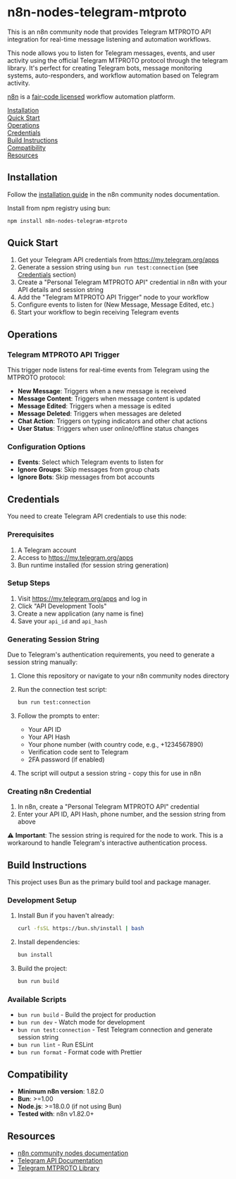 # n8n-nodes-telegram-mtproto

This is an n8n community node that provides Telegram MTPROTO API integration for real-time message listening and automation workflows.

This node allows you to listen for Telegram messages, events, and user activity using the official Telegram MTPROTO protocol through the telegram library. It's perfect for creating Telegram bots, message monitoring systems, auto-responders, and workflow automation based on Telegram activity.

[n8n](https://n8n.io/) is a [fair-code licensed](https://docs.n8n.io/reference/license/) workflow automation platform.

[Installation](#installation)  
[Quick Start](#quick-start)  
[Operations](#operations)  
[Credentials](#credentials)  
[Build Instructions](#build-instructions)  
[Compatibility](#compatibility)  
[Resources](#resources)  

## Installation

Follow the [installation guide](https://docs.n8n.io/integrations/community-nodes/installation/) in the n8n community nodes documentation.

Install from npm registry using bun:
```bash
npm install n8n-nodes-telegram-mtproto
```

## Quick Start

1. Get your Telegram API credentials from https://my.telegram.org/apps
2. Generate a session string using `bun run test:connection` (see [Credentials](#credentials) section)
3. Create a "Personal Telegram MTPROTO API" credential in n8n with your API details and session string
4. Add the "Telegram MTPROTO API Trigger" node to your workflow
5. Configure events to listen for (New Message, Message Edited, etc.)
6. Start your workflow to begin receiving Telegram events

## Operations

### Telegram MTPROTO API Trigger

This trigger node listens for real-time events from Telegram using the MTPROTO protocol:

- **New Message**: Triggers when a new message is received
- **Message Content**: Triggers when message content is updated  
- **Message Edited**: Triggers when a message is edited
- **Message Deleted**: Triggers when messages are deleted
- **Chat Action**: Triggers on typing indicators and other chat actions
- **User Status**: Triggers when user online/offline status changes

### Configuration Options

- **Events**: Select which Telegram events to listen for
- **Ignore Groups**: Skip messages from group chats
- **Ignore Bots**: Skip messages from bot accounts

## Credentials

You need to create Telegram API credentials to use this node:

### Prerequisites
1. A Telegram account
2. Access to https://my.telegram.org/apps
3. Bun runtime installed (for session string generation)

### Setup Steps
1. Visit https://my.telegram.org/apps and log in
2. Click "API Development Tools"
3. Create a new application (any name is fine)
4. Save your `api_id` and `api_hash`

### Generating Session String
Due to Telegram's authentication requirements, you need to generate a session string manually:

1. Clone this repository or navigate to your n8n community nodes directory
2. Run the connection test script:
   ```bash
   bun run test:connection
   ```
3. Follow the prompts to enter:
   - Your API ID
   - Your API Hash  
   - Your phone number (with country code, e.g., +1234567890)
   - Verification code sent to Telegram
   - 2FA password (if enabled)

4. The script will output a session string - copy this for use in n8n

### Creating n8n Credential
1. In n8n, create a "Personal Telegram MTPROTO API" credential
2. Enter your API ID, API Hash, phone number, and the session string from above

⚠️ **Important**: The session string is required for the node to work. This is a workaround to handle Telegram's interactive authentication process.

## Build Instructions

This project uses Bun as the primary build tool and package manager.

### Development Setup
1. Install Bun if you haven't already:
   ```bash
   curl -fsSL https://bun.sh/install | bash
   ```

2. Install dependencies:
   ```bash
   bun install
   ```

3. Build the project:
   ```bash
   bun run build
   ```

### Available Scripts
- `bun run build` - Build the project for production
- `bun run dev` - Watch mode for development
- `bun run test:connection` - Test Telegram connection and generate session string
- `bun run lint` - Run ESLint
- `bun run format` - Format code with Prettier

## Compatibility

- **Minimum n8n version**: 1.82.0
- **Bun**: >=1.00
- **Node.js**: >=18.0.0 (if not using Bun)
- **Tested with**: n8n v1.82.0+

## Resources

* [n8n community nodes documentation](https://docs.n8n.io/integrations/#community-nodes)
* [Telegram API Documentation](https://core.telegram.org/api)
* [Telegram MTPROTO Library](https://github.com/gram-js/gramjs)

